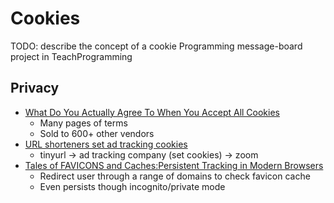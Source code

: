 Cookies
=======

TODO: describe the concept of a cookie
Programming message-board project in TeachProgramming

Privacy
-------

* [What Do You Actually Agree To When You Accept All Cookies](http://www.conradakunga.com/blog/what-do-you-actually-agree-to-when-you-accept-all-cookies/)
    * Many pages of terms
    * Sold to 600+ other vendors
* [URL shorteners set ad tracking cookies](https://ylukem.com/blog/url-shorteners-set-ad-tracking-cookies)
    * tinyurl -> ad tracking company (set cookies) -> zoom
* [Tales of FAVICONS and Caches:Persistent Tracking in Modern Browsers](https://www.cs.uic.edu/~polakis/papers/solomos-ndss21.pdf)
    * Redirect user through a range of domains to check favicon cache 
    * Even persists though incognito/private mode

